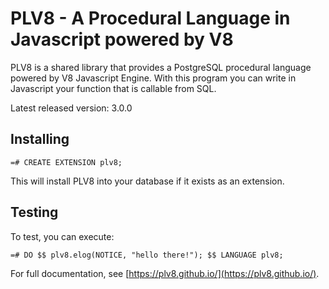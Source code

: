PLV8 - A Procedural Language in Javascript powered by V8
=================================================

PLV8 is a shared library that provides a PostgreSQL procedural language powered
by V8 Javascript Engine.  With this program you can write in Javascript your
function that is callable from SQL.

Latest released version: 3.0.0

## Installing

    =# CREATE EXTENSION plv8;

This will install PLV8 into your database if it exists as an extension.

## Testing

To test, you can execute:

    =# DO $$ plv8.elog(NOTICE, "hello there!"); $$ LANGUAGE plv8;

For full documentation, see [https://plv8.github.io/](https://plv8.github.io/).
